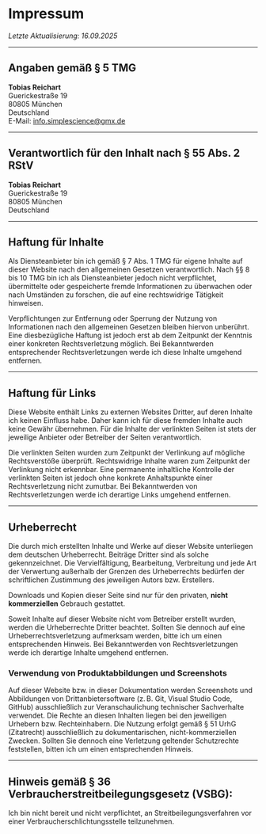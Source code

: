 # Impressum

*Letzte Aktualisierung: 16.09.2025*

---

## Angaben gemäß § 5 TMG

**Tobias Reichart**<br>
Guerickestraße 19<br>
80805 München<br>
Deutschland<br>
E-Mail: <a href="mailto:info.simplescience@gmx.de">info.simplescience@gmx.de</a>

---

## Verantwortlich für den Inhalt nach § 55 Abs. 2 RStV

**Tobias Reichart**<br>
Guerickestraße 19<br>
80805 München<br>
Deutschland<br>

---

## Haftung für Inhalte

Als Diensteanbieter bin ich gemäß § 7 Abs. 1 TMG für eigene Inhalte auf dieser Website nach den allgemeinen Gesetzen verantwortlich.
Nach §§ 8 bis 10 TMG bin ich als Diensteanbieter jedoch nicht verpflichtet, übermittelte oder gespeicherte fremde Informationen zu überwachen oder nach Umständen zu forschen, die auf eine rechtswidrige Tätigkeit hinweisen.

Verpflichtungen zur Entfernung oder Sperrung der Nutzung von Informationen nach den allgemeinen Gesetzen bleiben hiervon unberührt.
Eine diesbezügliche Haftung ist jedoch erst ab dem Zeitpunkt der Kenntnis einer konkreten Rechtsverletzung möglich.
Bei Bekanntwerden entsprechender Rechtsverletzungen werde ich diese Inhalte umgehend entfernen.

---

## Haftung für Links

Diese Website enthält Links zu externen Websites Dritter, auf deren Inhalte ich keinen Einfluss habe.
Daher kann ich für diese fremden Inhalte auch keine Gewähr übernehmen. Für die Inhalte der verlinkten Seiten ist stets der jeweilige Anbieter oder Betreiber der Seiten verantwortlich.

Die verlinkten Seiten wurden zum Zeitpunkt der Verlinkung auf mögliche Rechtsverstöße überprüft.
Rechtswidrige Inhalte waren zum Zeitpunkt der Verlinkung nicht erkennbar.
Eine permanente inhaltliche Kontrolle der verlinkten Seiten ist jedoch ohne konkrete Anhaltspunkte einer Rechtsverletzung nicht zumutbar.
Bei Bekanntwerden von Rechtsverletzungen werde ich derartige Links umgehend entfernen.

---

## Urheberrecht

Die durch mich erstellten Inhalte und Werke auf dieser Website unterliegen dem deutschen Urheberrecht.
Beiträge Dritter sind als solche gekennzeichnet. Die Vervielfältigung, Bearbeitung, Verbreitung und jede Art der Verwertung außerhalb der Grenzen des Urheberrechts bedürfen der schriftlichen Zustimmung des jeweiligen Autors bzw. Erstellers.

Downloads und Kopien dieser Seite sind nur für den privaten, **nicht kommerziellen** Gebrauch gestattet.

Soweit Inhalte auf dieser Website nicht vom Betreiber erstellt wurden, werden die Urheberrechte Dritter beachtet.
Sollten Sie dennoch auf eine Urheberrechtsverletzung aufmerksam werden, bitte ich um einen entsprechenden Hinweis.
Bei Bekanntwerden von Rechtsverletzungen werde ich derartige Inhalte umgehend entfernen.

### Verwendung von Produktabbildungen und Screenshots

Auf dieser Website bzw. in dieser Dokumentation werden Screenshots und Abbildungen von Drittanbietersoftware (z. B. Git, Visual Studio Code, GitHub) ausschließlich zur Veranschaulichung technischer Sachverhalte verwendet. Die Rechte an diesen Inhalten liegen bei den jeweiligen Urhebern bzw. Rechteinhabern. Die Nutzung erfolgt gemäß § 51 UrhG (Zitatrecht) ausschließlich zu dokumentarischen, nicht-kommerziellen Zwecken. Sollten Sie dennoch eine Verletzung geltender Schutzrechte feststellen, bitten ich um einen entsprechenden Hinweis.

---

## Hinweis gemäß § 36 Verbraucherstreitbeilegungsgesetz (VSBG):

Ich bin nicht bereit und nicht verpflichtet, an Streitbeilegungsverfahren vor einer Verbraucherschlichtungsstelle teilzunehmen.
